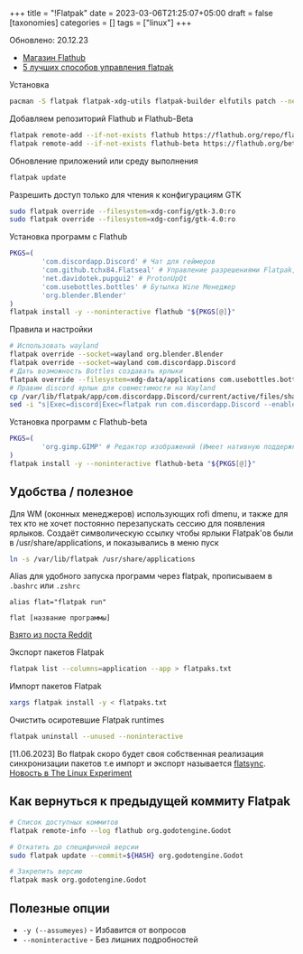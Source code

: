 +++
title = "!Flatpak"
date = 2023-03-06T21:25:07+05:00
draft = false
[taxonomies]
categories = []
tags = ["linux"]
+++

Обновлено: 20.12.23

- [Магазин Flathub](https://flathub.org/home)
- [5 лучших способов управления flatpak](https://www.youtube.com/watch?v=6EWK5qLCv5c)

Установка

```bash
pacman -S flatpak flatpak-xdg-utils flatpak-builder elfutils patch --needed
```

Добавляем репозиторий Flathub и Flathub-Beta

```bash
flatpak remote-add --if-not-exists flathub https://flathub.org/repo/flathub.flatpakrepo &&
flatpak remote-add --if-not-exists flathub-beta https://flathub.org/beta-repo/flathub-beta.flatpakrepo
```

Обновление приложений или среду выполнения

```bash
flatpak update
```

Разрешить доступ только для чтения к конфигурациям GTK

```bash
sudo flatpak override --filesystem=xdg-config/gtk-3.0:ro
sudo flatpak override --filesystem=xdg-config/gtk-4.0:ro
```

Установка программ с Flathub

```bash
PKGS=(
        'com.discordapp.Discord' # Чат для геймеров
        'com.github.tchx84.Flatseal' # Управление разрешениями Flatpak, для KDE не нужен
        'net.davidotek.pupgui2' # ProtonUpQt
        'com.usebottles.bottles' # Бутылка Wine Менеджер
        'org.blender.Blender'
)
flatpak install -y --noninteractive flathub "${PKGS[@]}"
```

Правила и настройки

```bash
# Использовать wayland
flatpak override --socket=wayland org.blender.Blender
flatpak override --socket=wayland com.discordapp.Discord
# Дать возможность Bottles создавать ярлыки
flatpak override --filesystem=xdg-data/applications com.usebottles.bottles
# Правим discord ярлык для совместимости на Wayland
cp /var/lib/flatpak/app/com.discordapp.Discord/current/active/files/share/applications/com.discordapp.Discord.desktop $HOME/.local/share/applications
sed -i "s|Exec=discord|Exec=flatpak run com.discordapp.Discord --enable-features=UseOzonePlatform,WaylandWindowDecorations --ozone-platform=wayland|g" $HOME/.local/share/applications/com.discordapp.Discord.desktop
```

Установка программ с Flathub-beta

```bash
PKGS=(
        'org.gimp.GIMP' # Редактор изображений (Имеет нативную поддержку wayland)
)
flatpak install -y --noninteractive flathub-beta "${PKGS[@]}"
```

## Удобства / полезное

Для WM (оконных менеджеров) использующих rofi dmenu, и также для тех кто не хочет постоянно перезапускать сессию для появления ярлыков. Создаёт символическую ссылку чтобы ярлыки Flatpak'ов были в /usr/share/applications, и показывались в меню пуск

```bash
ln -s /var/lib/flatpak /usr/share/applications
```

Alias для удобного запуска программ через flatpak, прописываем в `.bashrc` или `.zshrc`

```
alias flat="flatpak run"
```

```
flat [название программы]
```

[Взято из поста Reddit](https://www.reddit.com/r/linux/comments/u3wcm7/easy_flatpak_apps_backupinstallation/)

Экспорт пакетов Flatpak

```bash
flatpak list --columns=application --app > flatpaks.txt
```

Импорт пакетов Flatpak

```bash
xargs flatpak install -y < flatpaks.txt
```

Очистить осиротевшие Flatpak runtimes

```sh
flatpak uninstall --unused --noninteractive
```

[11.06.2023] Во flatpak скоро будет своя собственная реализация синхронизации пакетов т.е импорт и экспорт называется [flatsync](https://gitlab.gnome.org/Cogitri/flatsync). [Новость в The Linux Experiment](https://youtu.be/n3gMicC8gU0?t=276)

## Как вернуться к предыдущей коммиту Flatpak

```sh
# Список доступных коммитов
flatpak remote-info --log flathub org.godotengine.Godot

# Откатить до специфичной версии
sudo flatpak update --commit=${HASH} org.godotengine.Godot

# Закрепить версию
flatpak mask org.godotengine.Godot
```

## Полезные опции

- `-y (--assumeyes)` - Избавится от вопросов
- `--noninteractive` - Без лишних подробностей
